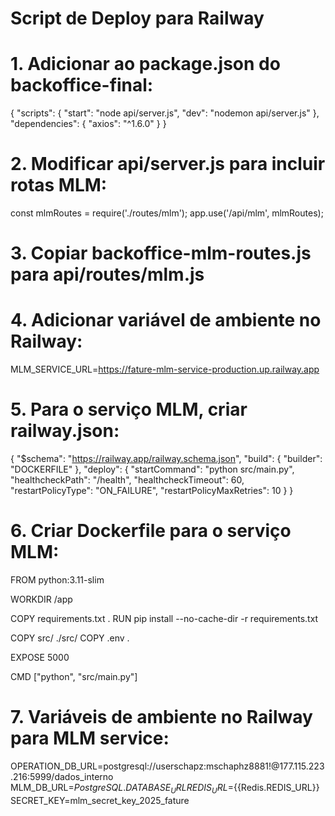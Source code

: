 # Script de Deploy para Railway

# 1. Adicionar ao package.json do backoffice-final:
{
  "scripts": {
    "start": "node api/server.js",
    "dev": "nodemon api/server.js"
  },
  "dependencies": {
    "axios": "^1.6.0"
  }
}

# 2. Modificar api/server.js para incluir rotas MLM:
const mlmRoutes = require('./routes/mlm');
app.use('/api/mlm', mlmRoutes);

# 3. Copiar backoffice-mlm-routes.js para api/routes/mlm.js

# 4. Adicionar variável de ambiente no Railway:
MLM_SERVICE_URL=https://fature-mlm-service-production.up.railway.app

# 5. Para o serviço MLM, criar railway.json:
{
  "$schema": "https://railway.app/railway.schema.json",
  "build": {
    "builder": "DOCKERFILE"
  },
  "deploy": {
    "startCommand": "python src/main.py",
    "healthcheckPath": "/health",
    "healthcheckTimeout": 60,
    "restartPolicyType": "ON_FAILURE",
    "restartPolicyMaxRetries": 10
  }
}

# 6. Criar Dockerfile para o serviço MLM:
FROM python:3.11-slim

WORKDIR /app

COPY requirements.txt .
RUN pip install --no-cache-dir -r requirements.txt

COPY src/ ./src/
COPY .env .

EXPOSE 5000

CMD ["python", "src/main.py"]

# 7. Variáveis de ambiente no Railway para MLM service:
OPERATION_DB_URL=postgresql://userschapz:mschaphz8881!@177.115.223.216:5999/dados_interno
MLM_DB_URL=${{PostgreSQL.DATABASE_URL}}
REDIS_URL=${{Redis.REDIS_URL}}
SECRET_KEY=mlm_secret_key_2025_fature

